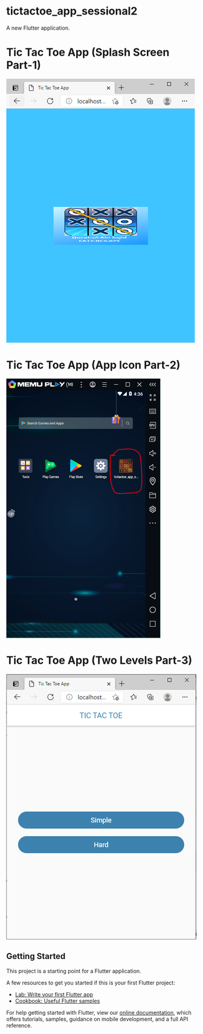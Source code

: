# tictactoe_app_sessional2

A new Flutter application.

# Tic Tac Toe App (Splash Screen Part-1)

![tictactoe appicon](https://github.com/QuratulainSajid712/BSCS-B15-B-075-MAD/blob/main/tictactoe_app_sessional2/Screenshots/part1.PNG)

# Tic Tac Toe App (App Icon Part-2)

![tictactoe appicon](https://github.com/QuratulainSajid712/BSCS-B15-B-075-MAD/blob/main/tictactoe_app_sessional2/Screenshots/appiconpart2.PNG)

# Tic Tac Toe App (Two Levels Part-3)

![tictactoe appicon](https://github.com/QuratulainSajid712/BSCS-B15-B-075-MAD/blob/main/tictactoe_app_sessional2/Screenshots/part3.PNG)

## Getting Started

This project is a starting point for a Flutter application.

A few resources to get you started if this is your first Flutter project:

- [Lab: Write your first Flutter app](https://flutter.dev/docs/get-started/codelab)
- [Cookbook: Useful Flutter samples](https://flutter.dev/docs/cookbook)

For help getting started with Flutter, view our
[online documentation](https://flutter.dev/docs), which offers tutorials,
samples, guidance on mobile development, and a full API reference.
